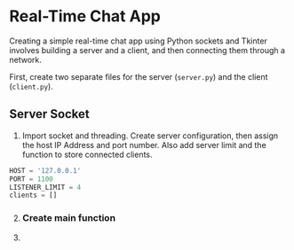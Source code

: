 # Real-Time Chat App
Creating a simple real-time chat app using Python sockets and Tkinter involves building a server and a client, and then connecting them through a network. 

First, create two separate files for the server (`server.py`) and the client (`client.py`).

## Server Socket
1. Import socket and threading.
   Create server configuration, then assign the host IP Address and port number. Also add server limit and the function to store connected clients.
```python
HOST = '127.0.0.1'
PORT = 1100
LISTENER_LIMIT = 4
clients = []
```
2. ### Create main function
3. 
